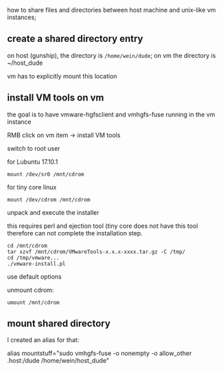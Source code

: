 
how to share files and directories between host machine and unix-like vm instances;

create a shared directory entry
-------------------------------

on host (gunship), the directory is ```/home/wein/dude```; on vm the directory is ~/host_dude

vm has to explicitly mount this location


install VM tools on vm
----------------------

the goal is to have vmware-hgfsclient and vmhgfs-fuse running in the vm instance

RMB click on vm item -> install VM tools

switch to root user

for Lubuntu 17.10.1
```
mount /dev/sr0 /mnt/cdrom
```

for tiny core linux
```
mount /dev/cdrom /mnt/cdrom
```

unpack and execute the installer

this requires perl and ejection tool (tiny core does not have this tool therefore can not complete the installation step.
```
cd /mnt/cdrom
tar xzvf /mnt/cdrom/VMwareTools-x.x.x-xxxx.tar.gz -C /tmp/
cd /tmp/vmware...
./vmware-install.pl
```

use default options

unmount cdrom:
```
umount /mnt/cdrom
```


mount shared directory
----------------------

I created an alias for that:

alias mountstuff="sudo vmhgfs-fuse -o nonempty -o allow_other .host:/dude /home/wein/host_dude"






